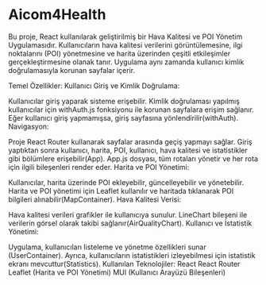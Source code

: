 # Aicom4Health

Bu proje, React kullanılarak geliştirilmiş bir Hava Kalitesi ve POI Yönetim Uygulamasıdır. Kullanıcıların hava kalitesi verilerini görüntülemesine, ilgi noktalarını (POI) yönetmesine ve harita üzerinden çeşitli etkileşimler gerçekleştirmesine olanak tanır. Uygulama aynı zamanda kullanıcı kimlik doğrulamasıyla korunan sayfalar içerir.

Temel Özellikler:
Kullanıcı Giriş ve Kimlik Doğrulama:

Kullanıcılar giriş yaparak sisteme erişebilir.
Kimlik doğrulaması yapılmış kullanıcılar için withAuth.js fonksiyonu ile korunan sayfalara erişim sağlanır. Eğer kullanıcı giriş yapmamışsa, giriş sayfasına yönlendirilir​(withAuth).
Navigasyon:

Proje React Router kullanarak sayfalar arasında geçiş yapmayı sağlar. Giriş yaptıktan sonra kullanıcı, harita, POI, kullanıcı, hava kalitesi ve istatistikler gibi bölümlere erişebilir​(App).
App.js dosyası, tüm rotaları yönetir ve her rota için ilgili bileşenleri render eder.
Harita ve POI Yönetimi:

Kullanıcılar, harita üzerinde POI ekleyebilir, güncelleyebilir ve yönetebilir.
Harita ve POI yönetimi için Leaflet kullanılır ve haritada tıklanarak POI bilgileri alınabilir​(MapContainer).
Hava Kalitesi Verisi:

Hava kalitesi verileri grafikler ile kullanıcıya sunulur. LineChart bileşeni ile verilerin görsel olarak takibi sağlanır​(AirQualityChart).
Kullanıcı ve İstatistik Yönetimi:

Uygulama, kullanıcıları listeleme ve yönetme özellikleri sunar​(UserContainer).
Ayrıca, kullanıcıların istatistikleri izleyebilmesi için istatistik ekranı mevcuttur​(Statistics).
Kullanılan Teknolojiler:
React
React Router
Leaflet (Harita ve POI Yönetimi)
MUI (Kullanıcı Arayüzü Bileşenleri)

